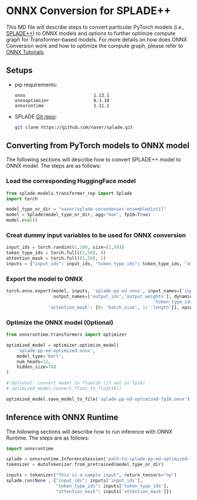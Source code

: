 # ONNX Conversion for SPLADE++
This MD file will describe steps to convert particular PyTorch models (i.e., [SPLADE++](https://doi.org/10.1145/3477495.3531857)) to ONNX models and options to further optimize compute graph for Transformer-based models. For more details on how does ONNX Conversion work and how to optimize the compute graph, please refer to [ONNX Tutorials](https://github.com/onnx/tutorials#services).

## Setups
- pip requirements:
    ```
    onnx                          1.13.1
    onnxoptimizer                 0.3.10
    onnxruntime                   1.11.1
    ```
- SPLADE [Git repo](https://github.com/naver/splade):
   ```bash
   git clone https://github.com/naver/splade.git
   ```

## Converting from PyTorch models to ONNX model
The following sections will describe how to convert SPLADE++ model to ONNX model. The steps are as follows:  

### Load the corresponding HuggingFace model
```python
from splade.models.transformer_rep import Splade
import torch

model_type_or_dir = "naver/splade-cocondenser-ensembledistil"
model = Splade(model_type_or_dir, agg="max", fp16=True)
model.eval()
```

### Creat dummy input variables to be used for ONNX conversion
```python
input_ids = torch.randint(1,100, size=(1,50))
token_type_ids = torch.full((1,50), 0)
attention_mask = torch.full((1,50), 1)
inputs = {"input_ids": input_ids, "token_type_ids": token_type_ids, "attention_mask": attention_mask}

```

### Export the model to ONNX
```python
torch.onnx.export(model, inputs, 'splade-pp-ed.onnx', input_names=['input_ids', 'token_type_ids','attention_mask'], 
                  output_names=['output_idx','output_weights'], dynamic_axes={'input_ids': {0: 'batch_size', 1: 'length'}, 
                                                        'token_type_ids': {0:'batch_size', 1: 'length'}, 
                'attention_mask': {0: 'batch_size', 1: 'length'}}, opset_version=12)
```

### Optimize the ONNX model (Optional)
```python
from onnxruntime.transformers import optimizer

optimized_model = optimizer.optimize_model(
    'splade-pp-ed-optimized.onnx',
    model_type='bert',
    num_heads=12,
    hidden_size=768
)

# Optional: convert model to float16 (if not in fp16)
# optimized_model.convert_float_to_float16()

optimized_model.save_model_to_file('splade-pp-ed-optimized-fp16.onnx')
```

## Inference with ONNX Runtime
The following sections will describe how to run inference with ONNX Runtime. The steps are as follows:
```python
import onnxruntime

splade = onnxruntime.InferenceSession('path-to-splade-pp-ed-optimized-fp16.onnx')
tokenizer = AutoTokenizer.from_pretrained(model_type_or_dir)

inputs = tokenizer("This is a sample input", return_tensors="np")
splade.run(None , {"input_ids": inputs['input_ids'], 
                   "token_type_ids": inputs['token_type_ids'], 
                   "attention_mask": inputs['attention_mask']})
```